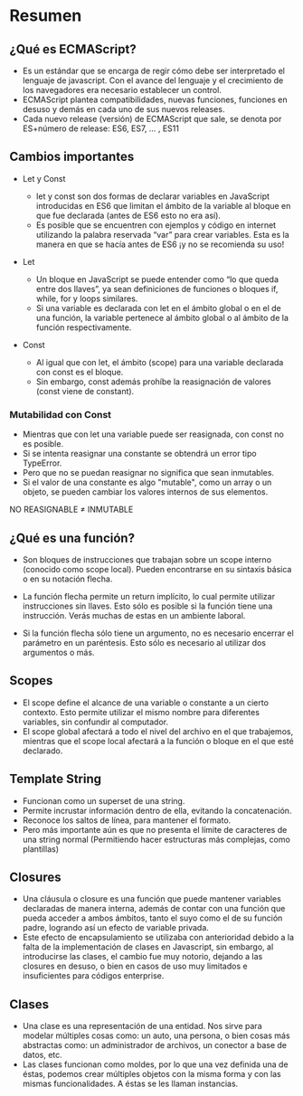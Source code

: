 # Resumen

## ¿Qué es ECMAScript?
- Es un estándar que se encarga de regir cómo debe ser interpretado el lenguaje de javascript. Con el avance del lenguaje y el crecimiento de los navegadores era necesario establecer un control.
- ECMAScript plantea compatibilidades, nuevas funciones, funciones en desuso y demás en cada uno de sus nuevos releases.
- Cada nuevo release (versión) de ECMAScript que sale, se denota por ES+número de release:
ES6, ES7, … , ES11

## Cambios importantes
- Let y Const
  - let y const son dos formas de declarar variables en JavaScript introducidas en ES6 que limitan el ámbito de la variable al bloque en que fue declarada (antes de ES6 esto no era así).
  - Es posible que se encuentren con ejemplos y código en internet utilizando la palabra reservada “var” para crear variables. Esta es la manera en que se hacía antes de ES6 ¡y no se recomienda su uso!

- Let 
  - Un bloque en JavaScript se puede entender como “lo que queda entre dos llaves”, ya sean definiciones de funciones o bloques if, while, for y loops similares. 
  - Si una variable es declarada con let en el ámbito global o en el de una función, la variable pertenece al ámbito global o al ámbito de la función respectivamente.

- Const
  - Al igual que con let, el ámbito (scope) para una variable declarada con const es el bloque. 
  - Sin embargo, const además prohíbe la reasignación de valores (const viene de constant).

### Mutabilidad con Const
- Mientras que con let una variable puede ser reasignada, con const no es posible. 
- Si se intenta reasignar una constante se obtendrá un error tipo TypeError. 
- Pero que no se puedan reasignar no significa que sean inmutables. 
- Si el valor de una constante es algo "mutable", como un array o un objeto, se pueden cambiar los valores internos de sus elementos.

<p> NO REASIGNABLE ≠ INMUTABLE </p>

## ¿Qué es una función?
- Son bloques de instrucciones que trabajan sobre un scope interno (conocido como scope local). Pueden encontrarse en su sintaxis básica o en su notación flecha.

- La función flecha permite un return implícito, lo cual permite utilizar instrucciones sin llaves. Esto sólo es posible si la función tiene una instrucción. Verás muchas de estas en un ambiente laboral.
- Si la función flecha sólo tiene un argumento, no es necesario encerrar el parámetro en un paréntesis. Esto sólo es necesario al utilizar dos argumentos o más.

## Scopes
- El scope define el alcance de una variable o constante a un cierto contexto. Esto permite utilizar el mismo nombre para diferentes variables, sin confundir al computador.
- El scope global afectará a todo el nivel del archivo en el que trabajemos, mientras que el scope local afectará a la función o bloque en el que esté declarado.

## Template String
- Funcionan como un superset de una string.
- Permite incrustar información dentro de ella, evitando la concatenación.
- Reconoce los saltos de línea, para mantener el formato.
- Pero más importante aún es que no presenta el límite de caracteres de una string normal (Permitiendo hacer estructuras más complejas, como plantillas)

## Closures 
- Una cláusula o closure es una función que puede mantener variables declaradas de manera interna, además de contar con una función que pueda acceder a ambos ámbitos, tanto el suyo como el de su función padre, logrando así un efecto de variable privada.
- Este efecto de encapsulamiento se utilizaba con anterioridad debido a la falta de la implementación de clases en Javascript, sin embargo, al introducirse las clases, el cambio fue muy notorio, dejando a las closures en desuso, o bien en casos de uso muy limitados e insuficientes para códigos enterprise.

## Clases
- Una clase es una representación de una entidad. Nos sirve para modelar múltiples cosas como: un auto, una persona, o bien cosas más abstractas como: un administrador de archivos, un conector a base de datos, etc.
- Las clases funcionan como moldes, por lo que una vez definida una de éstas, podemos crear múltiples objetos con la misma forma y con las mismas funcionalidades. A éstas se les llaman instancias.






